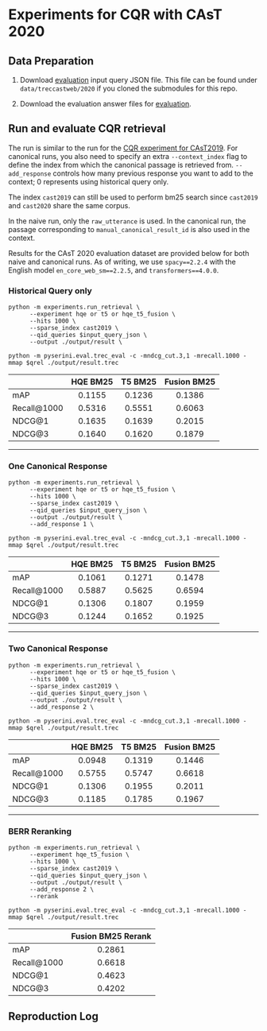 # Experiments for CQR with CAsT 2020

## Data Preparation

1. Download [evaluation](https://github.com/daltonj/treccastweb/blob/master/2020/2020_manual_evaluation_topics_v1.0.json) input query JSON file. This file can be found under `data/treccastweb/2020` if you cloned the submodules for this repo.

2. Download the evaluation answer files for [evaluation](https://trec.nist.gov/data/cast/2020qrels.txt).

## Run and evaluate CQR retrieval

The run is similar to the run for the [CQR experiment for CAsT2019](./cqr_experiments.md#run-cqr-retrieval). For canonical runs, you also need to specify an extra `--context_index` flag to define the index from which the canonical passage is retrieved from. `--add_response` controls how many previous response you want to add to the context; 0 represents using historical query only.


The index `cast2019` can still be used to perform bm25 search since `cast2019` and `cast2020` share the same corpus. 

In the naive run, only the `raw_utterance` is used. In the canonical run, the passage corresponding to `manual_canonical_result_id` is also used in the context. 

Results for the CAsT 2020 evaluation dataset are provided below for both naive and canonical runs. As of writing, we use `spacy==2.2.4` with the English model `en_core_web_sm==2.2.5`, and `transformers==4.0.0`.

### Historical Query only

```shell=bash
python -m experiments.run_retrieval \
      --experiment hqe or t5 or hqe_t5_fusion \
      --hits 1000 \
      --sparse_index cast2019 \
      --qid_queries $input_query_json \
      --output ./output/result \

python -m pyserini.eval.trec_eval -c -mndcg_cut.3,1 -mrecall.1000 -mmap $qrel ./output/result.trec
```

|             | HQE BM25 |    T5 BM25      | Fusion BM25 |
| ----------- | :------: | :-------------: | :---------: |
| mAP         |  0.1155  |     0.1236      |   0.1386    |
| Recall@1000 |  0.5316  |     0.5551      |   0.6063    |
| NDCG@1      |  0.1635  |     0.1639      |   0.2015    |
| NDCG@3      |  0.1640  |     0.1620      |   0.1879    |

---------

### One Canonical Response

```shell=bash
python -m experiments.run_retrieval \
      --experiment hqe or t5 or hqe_t5_fusion \
      --hits 1000 \
      --sparse_index cast2019 \
      --qid_queries $input_query_json \
      --output ./output/result \
      --add_response 1 \

python -m pyserini.eval.trec_eval -c -mndcg_cut.3,1 -mrecall.1000 -mmap $qrel ./output/result.trec
```

|             | HQE BM25 |    T5 BM25      | Fusion BM25 |
| ----------- | :------: | :-------------: | :---------: |
| mAP         |  0.1061  |     0.1271      |   0.1478    |
| Recall@1000 |  0.5887  |     0.5625      |   0.6594    |
| NDCG@1      |  0.1306  |     0.1807      |   0.1959    |
| NDCG@3      |  0.1244  |     0.1652      |   0.1925    |

---------

### Two Canonical Response

```shell=bash
python -m experiments.run_retrieval \
      --experiment hqe or t5 or hqe_t5_fusion \
      --hits 1000 \
      --sparse_index cast2019 \
      --qid_queries $input_query_json \
      --output ./output/result \
      --add_response 2 \

python -m pyserini.eval.trec_eval -c -mndcg_cut.3,1 -mrecall.1000 -mmap $qrel ./output/result.trec
```

|             | HQE BM25 |   T5 BM25      |   Fusion BM25  |
| ----------- | :------: | :------------: | :------------: |
| mAP         |  0.0948  |    0.1319      |     0.1446     |
| Recall@1000 |  0.5755  |    0.5747      |     0.6618     |
| NDCG@1      |  0.1306  |    0.1955      |     0.2011     |
| NDCG@3      |  0.1185  |    0.1785      |     0.1967     |

---------

### BERR Reranking
```shell=bash
python -m experiments.run_retrieval \
      --experiment hqe_t5_fusion \
      --hits 1000 \
      --sparse_index cast2019 \
      --qid_queries $input_query_json \
      --output ./output/result \
      --add_response 2 \
      --rerank

python -m pyserini.eval.trec_eval -c -mndcg_cut.3,1 -mrecall.1000 -mmap $qrel ./output/result.trec
```

|             |   Fusion BM25 Rerank  |
| ----------- | :------------: |
| mAP         |     0.2861     |
| Recall@1000 |     0.6618     |
| NDCG@1      |     0.4623     |
| NDCG@3      |     0.4202     |

## Reproduction Log


